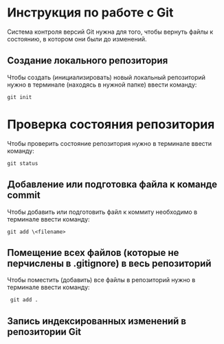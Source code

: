 # **Инструкция по работе с Git**

Система контроля версий Git нужна для того, чтобы вернуть файлы к состоянию, в котором они были до изменений.

## Создание локального репозитория

Чтобы создать (инициализировать) новый локальный репозиторий нужно в терминале (находясь в нужной папке) ввести команду:

    git init

# Проверка состояния репозитория

Чтобы проверить состояние репозитория нужно в терминале ввести команду:

    git status

## Добавление или подготовка файла к команде commit

Чтобы добавить или подготовить файл к коммиту необходимо в терминале ввести команду:

    git add \<filename>

## Помещение всех файлов (которые не перчислены в .gitignore) в весь репозиторий

Чтобы поместить (добавить) все файлы в репозиторий нужно в терминале ввести команду:

     git add .

## Запись индексированных изменений в репозитории Git
